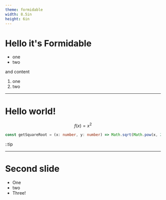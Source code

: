 ```yaml
---
theme: formidable
width: 8.5in
height: 6in
---
```


# Hello it's **Formidable**

- one
- two

and content

1. one
2. two

---

# Hello world!

$$
f(x) = x^2
$$

```ts twoslash
const getSquareRoot = (x: number, y: number) => Math.sqrt(Math.pow(x, 2));
```

::tip

---

# Second slide

- One
- two
- Three!
